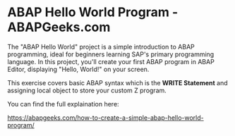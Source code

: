 # ABAP Hello World Program - ABAPGeeks.com

The "ABAP Hello World" project is a simple introduction to ABAP programming, ideal for beginners learning SAP's primary programming language. In this project, you'll create your first ABAP program in ABAP Editor, displaying "Hello, World!" on your screen. 

This exercise covers basic ABAP syntax which is the **WRITE Statement** and assigning local object to store your custom Z program.

You can find the full explaination here:

https://abapgeeks.com/how-to-create-a-simple-abap-hello-world-program/
